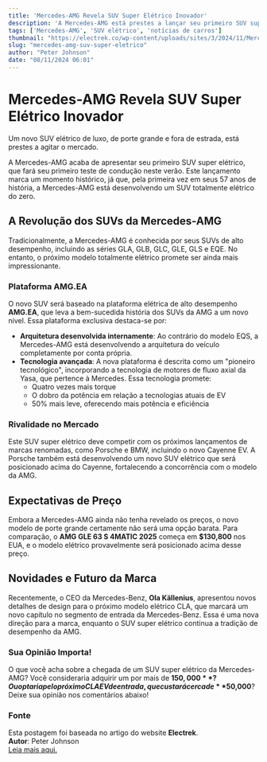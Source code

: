 ```yaml
---
title: 'Mercedes-AMG Revela SUV Super Elétrico Inovador'
description: 'A Mercedes-AMG está prestes a lançar seu primeiro SUV super elétrico, um marco na indústria.'
tags: ['Mercedes-AMG', 'SUV elétrico', 'notícias de carros']
thumbnail: "https://electrek.co/wp-content/uploads/sites/3/2024/11/Mercedes-AMG-super-electric-SUV.jpeg?quality=82&strip=all&w=1400"
slug: "mercedes-amg-suv-super-eletrico"
author: "Peter Johnson"
date: "08/11/2024 06:01"
---
```


# Mercedes-AMG Revela SUV Super Elétrico Inovador

Um novo SUV elétrico de luxo, de porte grande e fora de estrada, está prestes a agitar o mercado.

A Mercedes-AMG acaba de apresentar seu primeiro SUV super elétrico, que fará seu primeiro teste de condução neste verão. Este lançamento marca um momento histórico, já que, pela primeira vez em seus 57 anos de história, a Mercedes-AMG está desenvolvendo um SUV totalmente elétrico do zero.

## A Revolução dos SUVs da Mercedes-AMG

Tradicionalmente, a Mercedes-AMG é conhecida por seus SUVs de alto desempenho, incluindo as séries GLA, GLB, GLC, GLE, GLS e EQE. No entanto, o próximo modelo totalmente elétrico promete ser ainda mais impressionante.

### Plataforma AMG.EA

O novo SUV será baseado na plataforma elétrica de alto desempenho **AMG.EA**, que leva a bem-sucedida história dos SUVs da AMG a um novo nível. Essa plataforma exclusiva destaca-se por:
- **Arquitetura desenvolvida internamente**: Ao contrário do modelo EQS, a Mercedes-AMG está desenvolvendo a arquitetura do veículo completamente por conta própria.
- **Tecnologia avançada**: A nova plataforma é descrita como um "pioneiro tecnológico", incorporando a tecnologia de motores de fluxo axial da Yasa, que pertence à Mercedes. Essa tecnologia promete:
  - Quatro vezes mais torque
  - O dobro da potência em relação a tecnologias atuais de EV
  - 50% mais leve, oferecendo mais potência e eficiência

### Rivalidade no Mercado

Este SUV super elétrico deve competir com os próximos lançamentos de marcas renomadas, como Porsche e BMW, incluindo o novo Cayenne EV. A Porsche também está desenvolvendo um novo SUV elétrico que será posicionado acima do Cayenne, fortalecendo a concorrência com o modelo da AMG.

## Expectativas de Preço

Embora a Mercedes-AMG ainda não tenha revelado os preços, o novo modelo de porte grande certamente não será uma opção barata. Para comparação, o **AMG GLE 63 S 4MATIC 2025** começa em **$130,800** nos EUA, e o modelo elétrico provavelmente será posicionado acima desse preço.

## Novidades e Futuro da Marca

Recentemente, o CEO da Mercedes-Benz, **Ola Källenius**, apresentou novos detalhes de design para o próximo modelo elétrico CLA, que marcará um novo capítulo no segmento de entrada da Mercedes-Benz. Essa é uma nova direção para a marca, enquanto o SUV super elétrico continua a tradição de desempenho da AMG.

### Sua Opinião Importa!

O que você acha sobre a chegada de um SUV super elétrico da Mercedes-AMG? Você consideraria adquirir um por mais de **$150,000**? Ou optaria pelo próximo CLA EV de entrada, que custará cerca de **$50,000**? Deixe sua opinião nos comentários abaixo!


### Fonte
Esta postagem foi baseada no artigo do website **Electrek**.  
**Autor**: Peter Johnson  
[Leia mais aqui.](https://electrek.co/2024/11/07/mercedes-amg-teases-first-super-electric-suv-built-from-scratch/)